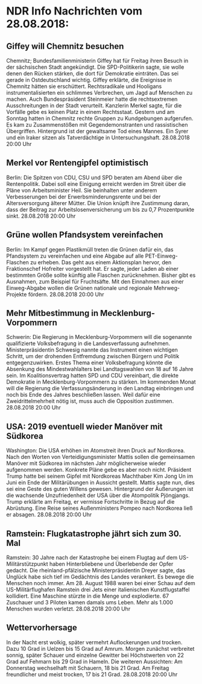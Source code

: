 # NDR Info Nachrichten vom 28.08.2018:


## Giffey will Chemnitz besuchen
Chemnitz; Bundesfamilienministerin Giffey hat für Freitag ihren Besuch in der sächsischen Stadt angekündigt. Die SPD-Politikerin sagte, sie wolle denen den Rücken stärken, die dort für Demokratie einträten. Das sei gerade in Ostdeutschland wichtig. Giffey erklärte, die Ereignisse in Chemnitz hätten sie erschüttert. Rechtsradikale und Hooligans instrumentalisierten ein schlimmes Verbrechen, um Jagd auf Menschen zu machen. Auch Bundespräsident Steinmeier hatte die rechtsextremen Ausschreitungen in der Stadt verurteilt. Kanzlerin Merkel sagte, für die Vorfälle gebe es keinen Platz in einem Rechtsstaat. Gestern und am Sonntag hatten in Chemnitz rechte Gruppen zu Kundgebungen aufgerufen. Es kam zu Zusammenstößen mit Gegendemonstranten und rassistischen Übergriffen. Hintergrund ist der gewaltsame Tod eines Mannes. Ein Syrer und ein Iraker sitzen als Tatverdächtige in Untersuchungshaft. 28.08.2018 20:00 Uhr 

## Merkel vor Rentengipfel optimistisch
Berlin: Die Spitzen von CDU, CSU und SPD beraten am Abend über die Rentenpolitik. Dabei soll eine Einigung erreicht werden im Streit über die Pläne von Arbeitsminister Heil. Sie beinhalten unter anderem Verbesserungen bei der Erwerbsminderungsrente und bei der Altersversorgung älterer Mütter. Die Union knüpft ihre Zustimmung daran, dass der Beitrag zur Arbeitslosenversicherung um bis zu 0,7 Prozentpunkte sinkt. 28.08.2018 20:00 Uhr 

## Grüne wollen Pfandsystem vereinfachen
Berlin: Im Kampf gegen Plastikmüll treten die Grünen dafür ein, das Pfandsystem zu vereinfachen und eine Abgabe auf alle PET-Einweg-Flaschen zu erheben. Das geht aus einem Aktionsplan hervor, den Fraktionschef Hofreiter vorgestellt hat. Er sagte, jeder Laden ab einer bestimmten Größe sollte künftig alle Flaschen zurücknehmen. Bisher gibt es Ausnahmen, zum Beispiel für Fruchtsäfte. Mit den Einnahmen aus einer Einweg-Abgabe wollen die Grünen nationale und regionale Mehrweg-Projekte fördern. 28.08.2018 20:00 Uhr 

## Mehr Mitbestimmung in Mecklenburg-Vorpommern
Schwerin: Die Regierung in Mecklenburg-Vorpommern will die sogenannte qualifizierte Volksbefragung in die Landesverfassung aufnehmen. Ministerpräsidentin Schwesig nannte das Instrument einen wichtigen Schritt, um der drohenden Entfremdung zwischen Bürgern und Politik entgegenzuwirken. Erstes Thema einer Volksbefragung könnte die Absenkung des Mindestwahlalters bei Landtagswahlen von 18 auf 16 Jahre sein. Im Koalitionsvertrag hatten SPD und CDU vereinbart, die direkte Demokratie in Mecklenburg-Vorpommern zu stärken. Im kommenden Monat will die Regierung die Verfassungsänderung in den Landtag einbringen und noch bis Ende des Jahres beschließen lassen. Weil dafür eine Zweidrittelmehrheit nötig ist, muss auch die Opposition zustimmen. 28.08.2018 20:00 Uhr 

## USA: 2019 eventuell wieder Manöver mit Südkorea
Washington: Die USA erhöhen im Atomstreit ihren Druck auf Nordkorea. Nach den Worten von Verteidigungsminister Mattis sollen die gemeinsamen Manöver mit Südkorea im nächsten Jahr möglicherweise wieder aufgenommen werden. Konkrete Pläne gebe es aber noch nicht. Präsident Trump hatte bei seinem Gipfel mit Nordkoreas Machthaber Kim Jong Un im Juni ein Ende der Militärübungen in Aussicht gestellt. Mattis sagte nun, dies sei eine Geste des guten Willens gewesen. Hintergrund der Äußerungen ist die wachsende Unzufriedenheit der USA über die Atompolitik Pjöngjangs. Trump erklärte am Freitag, er vermisse Fortschritte in Bezug auf die Abrüstung. Eine Reise seines Außenministers Pompeo nach Nordkorea ließ er absagen. 28.08.2018 20:00 Uhr 

## Ramstein: Flugkatastrophe jährt sich zum 30. Mal
Ramstein: 	30 Jahre nach der Katastrophe bei einem Flugtag auf dem US-Militärstützpunkt haben Hinterbliebene und Überlebende der Opfer gedacht. Die rheinland-pfälzische Ministerpräsidentin Dreyer sagte, das Unglück habe sich tief im Gedächtnis des Landes verankert. Es bewege die Menschen noch immer. Am 28. August 1988 waren bei einer Schau auf dem US-Militärflughafen Ramstein drei Jets einer italienischen Kunstflugstaffel kollidiert. Eine Maschine stürzte in die Menge und explodierte. 67 Zuschauer und 3 Piloten kamen damals ums Leben. Mehr als 1.000 Menschen wurden verletzt. 28.08.2018 20:00 Uhr 

## Wettervorhersage
In der Nacht erst wolkig, später vermehrt Auflockerungen und trocken. Dazu 10 Grad in Uelzen bis 15 Grad auf Amrum. Morgen zunächst verbreitet sonnig, später Schauer und einzelne Gewitter bei Höchstwerten von 22 Grad auf Fehmarn bis 29 Grad in Hameln. Die weiteren Aussichten: Am Donnerstag wechselhaft mit Schauern, 18 bis 21 Grad. Am Freitag freundlicher und meist trocken, 17 bis 21 Grad. 28.08.2018 20:00 Uhr 
